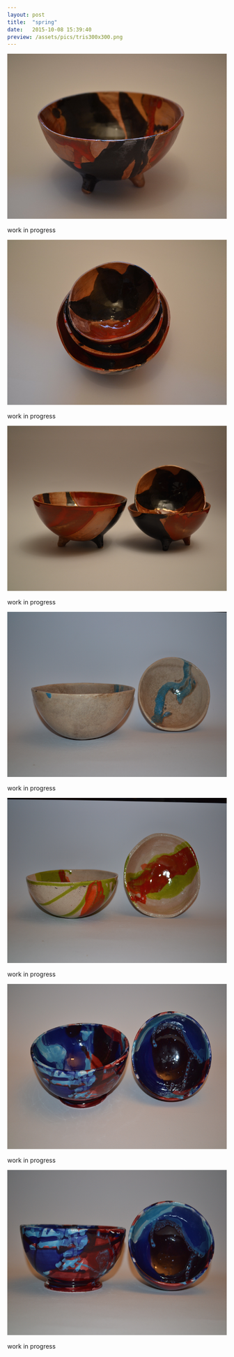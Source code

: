 ```yaml
---
layout: post
title:  "spring"
date:   2015-10-08 15:39:40
preview: /assets/pics/tris300x300.png
---
```


![La mia ciotolotta](/assets/pics/trissingolo800x600.png)

work in progress

![La mia ciotolotta](/assets/pics/trisdettagli800x600.png)

work in progress

![La mia ciotolotta](/assets/pics/spring9-800x600.png)

work in progress

![La mia ciotolotta](/assets/pics/spring4-800x600.png)

work in progress

![La mia ciotolotta](/assets/pics/spring6-800x600.png)

work in progress

![La mia ciotolotta](/assets/pics/winter1-800x600.png)

work in progress

![La mia ciotolotta](/assets/pics/winter3-800x600.png)

work in progress
